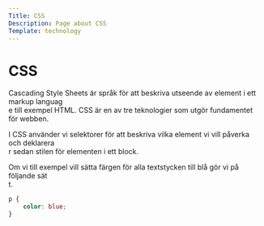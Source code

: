 ```yaml
---
Title: CSS
Description: Page about CSS
Template: technology
---
```


CSS
==================

Cascading Style Sheets är språk för att beskriva utseende av element i ett markup languag\
e till exempel HTML. CSS är en av tre teknologier som utgör fundamentet för webben.

I CSS använder vi selektorer för att beskriva vilka element vi vill påverka och deklarera\
r sedan stilen för elementen i ett block.

Om vi till exempel vill sätta färgen för alla textstycken till blå gör vi på följande sät\
t.

```css
p {
    color: blue;
}
```